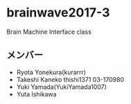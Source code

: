 # brainwave2017-3
Brain Machine Interface class


## メンバー

- Ryota Yonekura(kurarrr)
- Takeshi Kaneko thishi1371 03-170980
- Yuki Yamada(YukiYamada1007)
- Yuta Ishikawa
